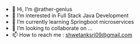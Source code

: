 - 👋 Hi, I’m @rather-genius
- 👀 I’m interested in Full Stack Java Development
- 🌱 I’m currently learning Springboot microservices
- 💞️ I’m looking to collaborate on ...
- 📫 How to reach me : shwetanksri09@gmail.com

<!---
rather-genius/rather-genius is a ✨ special ✨ repository because its `README.md` (this file) appears on your GitHub profile.
You can click the Preview link to take a look at your changes.
--->

